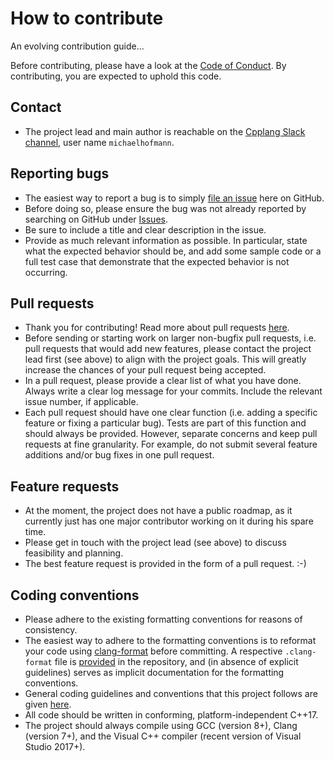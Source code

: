 # How to contribute

An evolving contribution guide...

Before contributing, please have a look at the [Code of Conduct](CODE_OF_CONDUCT.md).
By contributing, you are expected to uphold this code.

## Contact

* The project lead and main author is reachable on the [Cpplang Slack channel](https://cpplang.slack.com/),
user name `michaelhofmann`.

## Reporting bugs

* The easiest way to report a bug is to simply [file an issue](https://github.com/kmhofmann/selene/issues/new)
here on GitHub.
* Before doing so, please ensure the bug was not already reported by searching on GitHub under
[Issues](https://github.com/kmhofmann/selene/issues).
* Be sure to include a title and clear description in the issue.
* Provide as much relevant information as possible. In particular, state what the expected behavior should be, and add
some sample code or a full test case that demonstrate that the expected behavior is not occurring.

## Pull requests

* Thank you for contributing! Read more about pull requests [here](https://help.github.com/articles/about-pull-requests/).
* Before sending or starting work on larger non-bugfix pull requests, i.e. pull requests that would add new features,
please contact the project lead first (see above) to align with the project goals.
This will greatly increase the chances of your pull request being accepted. 
* In a pull request, please provide a clear list of what you have done.
Always write a clear log message for your commits.
Include the relevant issue number, if applicable.
* Each pull request should have one clear function (i.e. adding a specific feature or fixing a particular bug).
Tests are part of this function and should always be provided.
However, separate concerns and keep pull requests at fine granularity.
 For example, do not submit several feature additions and/or bug fixes in one pull request.

## Feature requests

* At the moment, the project does not have a public roadmap, as it currently just has one major contributor working on
it during his spare time. 
* Please get in touch with the project lead (see above) to discuss feasibility and planning.
* The best feature request is provided in the form of a pull request. :-)

## Coding conventions

* Please adhere to the existing formatting conventions for reasons of consistency.
* The easiest way to adhere to the formatting conventions is to reformat your code using
[clang-format](https://clang.llvm.org/docs/ClangFormat.html) before committing.
A respective `.clang-format` file is [provided](.clang-format) in the repository, and (in absence of explicit
guidelines) serves as implicit documentation for the formatting conventions.
* General coding guidelines and conventions that this project follows are given
[here](https://github.com/kmhofmann/cpp_coding_guidelines).
* All code should be written in conforming, platform-independent C++17.
* The project should always compile using GCC (version 8+), Clang (version 7+), and the Visual C++ compiler
(recent version of Visual Studio 2017+).